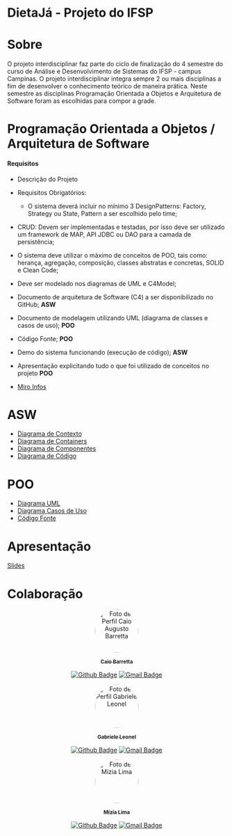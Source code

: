 # DietaJá - Projeto do IFSP

# Sobre
O projeto interdisciplinar faz parte do ciclo de finalização do 4  semestre do curso de Análise e Desenvolvimento de Sistemas do IFSP - campus Campinas. O projeto interdisciplinar integra sempre 2 ou mais disciplinas a fim de desenvolver o conhecimento teórico de maneira prática. Neste semestre as disciplinas Programação Orientada a Objetos e Arquitetura de Software foram as escolhidas para compor a grade.

# Programação Orientada a Objetos / Arquitetura de Software
#### Requisitos
- Descrição do Projeto
- Requisitos Obrigatórios:
    - O sistema deverá incluir no mínimo 3 DesignPatterns: Factory, Strategy ou State, Pattern a ser escolhido pelo time;
- CRUD: Devem ser implementadas e testadas, por isso deve ser utilizado um framework de MAP, API JDBC ou DAO para a camada de persistência;
- O sistema deve utilizar o máximo de conceitos de POO, tais como: herança, agregação, composição, classes abstratas e concretas, SOLID e Clean Code;
- Deve ser modelado nos diagramas de UML e C4Model;
- Documento de arquitetura de Software (C4) a ser disponibilizado no GitHub; **ASW**
- Documento de modelagem utilizando UML (diagrama de classes e casos de uso); **POO**
- Código Fonte; **POO**
- Demo do sistema funcionando (execução de código); **ASW**
- Apresentação explicitando tudo o que foi utilizado de conceitos no projeto **POO**

- [Miro Infos](https://miro.com/app/board/o9J_ltHRdZo=/?invite_link_id=639316906863)

# ASW

- [Diagrama de Contexto](https://github.com/caiobarretta/DietaJa/blob/master/ASW/Diagramas/DiagramaContextoDietaJ%C3%A1-C4Model.png)
- [Diagrama de Containers](https://github.com/caiobarretta/DietaJa/blob/master/ASW/Diagramas/DiagramaContainerDietaJ%C3%A1-C4Model.vpd.png)
- [Diagrama de Componentes](https://github.com/caiobarretta/DietaJa/blob/master/ASW/Diagramas/DiagramaComponenteDietaJ%C3%A1-C4Model.vpd.png)
- [Diagrama de Código](https://github.com/caiobarretta/DietaJa/blob/master/ASW/Diagramas/ASW%20Diagrama%20de%20C%C3%B3digo.png)


# POO

- [Diagrama UML](https://github.com/caiobarretta/DietaJa/blob/master/ASW/Diagramas/UML-DiagramaClasses-DietaJ%C3%A1.png)
- [Diagrama Casos de Uso](https://github.com/caiobarretta/DietaJa/blob/master/ASW/Diagramas/DietaJ%C3%A1%20-%20Diagrams%20-%20Diagrama%20Casos%20de%20Uso%20-%20DietaJ%C3%A1.jpg)
- [Código Fonte](https://github.com/caiobarretta/DietaJa/tree/master/src/Dieta-Ja)

# Apresentação
[Slides]()

# Colaboração

<div align="center">
<a href="https://github.com/caiobarretta">
 <img style="border-radius: 50%;" src="https://avatars.githubusercontent.com/u/7398046?v=4" width="100px;" alt="Foto de Perfil Caio Augusto Barretta"/>
 <br />
  <p>
 <sub><b>Caio Barretta</b></sub></a>
<p>

[![Github Badge](https://img.shields.io/badge/-Caio_Barretta-000?style=flat-square&logo=Github&logoColor=white)](https://github.com/caiobarretta)
[![Gmail Badge](https://img.shields.io/badge/-caio.barretta@aluno.ifsp.edu.br-c14438?style=flat-square&logo=Gmail&logoColor=white&link=mailto:caio.barretta@aluno.ifsp.edu.br)](mailto:caio.barretta@aluno.ifsp.edu.br)
<div align="center">

<div align="center">
<a href="https://github.com/gabrieleleonel">
 <img style="border-radius: 50%;" src="https://avatars.githubusercontent.com/u/42439114?v=4" width="100px;" alt="Foto de Perfil Gabriele Leonel"/>
 <br />
  <p>
 <sub><b>Gabriele Leonel</b></sub></a>
<p>


[![Github Badge](https://img.shields.io/badge/-Gabriele_Leonel-000?style=flat-square&logo=Github&logoColor=white)](https://github.com/gabrieleleonel)
[![Gmail Badge](https://img.shields.io/badge/-gabriele.leonel@aluno.ifsp.edu.br-c14438?style=flat-square&logo=Gmail&logoColor=white&link=mailto:gabriele.leonel@aluno.ifsp.edu.br)](mailto:gabriele.leonel@aluno.ifsp.edu.br)
<div align="center">

<div align="center">
<a href="https://github.com/miziaalmeida">
 <img style="border-radius: 50%;" src="https://avatars.githubusercontent.com/u/42849855?s=400&u=f2dfc70f52e7c272e7865b3582e6cc09fea8f576&v=4" width="100px;" alt="Foto de Mízia Lima"/>
 <br />
  <p>
 <sub><b>Mízia Lima</b></sub></a>
<p>

[![Github Badge](https://img.shields.io/badge/-Mízia_Lima-000?style=flat-square&logo=Github&logoColor=white)](https://github.com/miziaalmeida)
[![Gmail Badge](https://img.shields.io/badge/-mizia.lima@aluno.ifsp.edu.br-c14438?style=flat-square&logo=Gmail&logoColor=white&link=mailto:mizia.lima@aluno.ifsp.edu.br)](mailto:mizia.lima@aluno.ifsp.edu.br)
</div>
</div>
